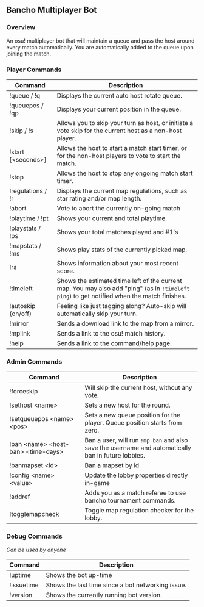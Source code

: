 ## Bancho Multiplayer Bot

### Overview
An osu! multiplayer bot that will maintain a queue and pass the host around every match automatically. You are automatically added to the queue upon joining the match. 

### Player Commands

| Command              | Description |
|----------------------| ----------- |
| !queue / !q          | Displays the current auto host rotate queue. |
| !queuepos / !qp      | Displays your current position in the queue. |
| !skip / !s           | Allows you to skip your turn as host, or initiate a vote skip for the current host as a non-host player. |
| !start [\<seconds\>] | Allows the host to start a match start timer, or for the non-host players to vote to start the match. |
| !stop                | Allows the host to stop any ongoing match start timer. |
| !regulations / !r    | Displays the current map regulations, such as star rating and/or map length. |
| !abort               | Vote to abort the currently on-going match |
| !playtime / !pt      | Shows your current and total playtime. |
| !playstats / !ps     | Shows your total matches played and #1's |
| !mapstats / !ms      | Shows play stats of the currently picked map. |
| !rs                  | Shows information about your most recent score. |
| !timeleft            | Shows the estimated time left of the current map. You may also add "ping" (as in `!timeleft ping`) to get notified when the match finishes. |
| !autoskip (on/off)   | Feeling like just tagging along? Auto-skip will automatically skip your turn. |
| !mirror              | Sends a download link to the map from a mirror. |
| !mplink              | Sends a link to the osu! match history. |
| !help                | Sends a link to the command/help page. |

### Admin Commands

| Command                       | Description                                                                                        |
|-------------------------------|----------------------------------------------------------------------------------------------------|
| !forceskip                    | Will skip the current host, without any vote.                                                      |
| !sethost \<name\>             | Sets a new host for the round.                                                                     |
| !setqueuepos \<name\> \<pos\> | Sets a new queue position for the player. Queue position starts from zero.                         |
| !ban \<name\> \<host-ban\> \<time-days\> | Ban a user, will run `!mp ban` and also save the username and automatically ban in future lobbies. |
| !banmapset \<id\>             | Ban a mapset by id                                                                                 |
| !config \<name\> \<value\>    | Update the lobby properties directly in-game                                                       
| !addref		                | Adds you as a match referee to use bancho tournament commands.                                     |
| !togglemapcheck               | Toggle map regulation checker for the lobby.                                                       |

### Debug Commands
*Can be used by anyone*

| Command               | Description |
| -----------           | ----------- |
| !uptime               | Shows the bot up-time |
| !issuetime            | Shows the last time since a bot networking issue. |
| !version              | Shows the currently running bot version. |
